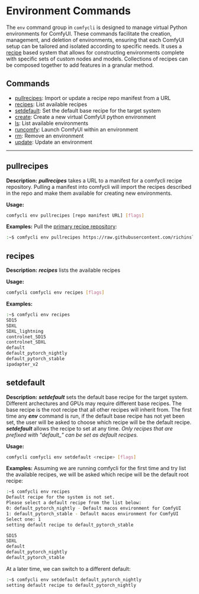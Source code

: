 # Environment Commands

The `env` command group in `comfycli` is designed to manage virtual Python environments for ComfyUI. These commands facilitate the creation, management, and deletion of environments, ensuring that each ComfyUI setup can be tailored and isolated according to specific needs.  It uses a [recipe](./recipes.md) based system that allows for constructing environments complete with specific sets of custom nodes and models.  Collections of recipes can be composed together to add features in a granular method.  

## Commands
- [pullrecipes](#pullrecipes): Import or update a recipe repo manifest from a URL
- [recipes](#recipes): List available recipes
- [setdefault](#setdefault): Set the default base recipe for the target system
- [create](#create): Create a new virtual ComfyUI python environment
- [ls](#ls): List available environments
- [runcomfy](#runcomfy): Launch ComfyUI within an environment
- [rm](#rm): Remove an environment
- [update](#update): Update an environment

***
## pullrecipes

**Description:** ***pullrecipes*** takes a URL to a manifest for a comfycli recipe repository.  Pulling a manifest into comfycli will import the recipes described in the repo and make them available for creating new environments.

**Usage:**
```bash
comfycli env pullrecipes [repo manifest URL] [flags]
```

**Examples:**
Pull the [primary recipe repository](https://github.com/richinsley/comfycli/tree/main/recipes):
```bash
:~$ comfycli env pullrecipes https://raw.githubusercontent.com/richinsley/comfycli/main/recipes/manifest.json
```

## recipes

**Description:** ***recipes*** lists the available recipes

**Usage:**
```bash
comfycli comfycli env recipes [flags]
```

**Examples:**
```bash
:~$ comfycli env recipes
SD15
SDXL
SDXL_lightning
controlnet_SD15
controlnet_SDXL
default
default_pytorch_nightly
default_pytorch_stable
ipadapter_v2
```

## setdefault

**Description:** ***setdefault*** sets the default base recipe for the target system.  Different archectures and GPUs may require different base recipes.  The base recipe is the root recipe that all other recipes will inherit from.  The first time any ***env*** command is run, if the default base recipe has not yet been set, the user will 
be asked to choose which recipe will be the default recipe.  ***setdefault*** allows the recipe to set at any time.  *Only recipes that are prefixed with "default_" can be set as default recipes.*

**Usage:**
```bash
comfycli comfycli env setdefault <recipe> [flags]
```

**Examples:**
Assuming we are running comfycli for the first time and try list the available recipes, we will be asked which recipe will be the default root recipe:
```bash
:~$ comfycli env recipes
Default recipe for the system is not set.
Please select a default recipe from the list below:
0: default_pytorch_nightly - Default macos environment for ComfyUI
1: default_pytorch_stable - Default macos environment for ComfyUI
Select one: 1
setting default recipe to default_pytorch_stable

SD15
SDXL
default
default_pytorch_nightly
default_pytorch_stable
```

At a later time, we can switch to a different default:
```bash
:~$ comfycli env setdefault default_pytorch_nightly
setting default recipe to default_pytorch_nightly
```